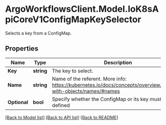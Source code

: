 # ArgoWorkflowsClient.Model.IoK8sApiCoreV1ConfigMapKeySelector
Selects a key from a ConfigMap.

## Properties

Name | Type | Description | Notes
------------ | ------------- | ------------- | -------------
**Key** | **string** | The key to select. | 
**Name** | **string** | Name of the referent. More info: https://kubernetes.io/docs/concepts/overview/working-with-objects/names/#names | [optional] 
**Optional** | **bool** | Specify whether the ConfigMap or its key must be defined | [optional] 

[[Back to Model list]](../README.md#documentation-for-models) [[Back to API list]](../README.md#documentation-for-api-endpoints) [[Back to README]](../README.md)


